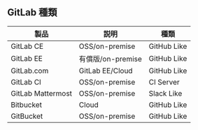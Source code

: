 ## GitLab 種類
| 製品 | 説明 | 種類
| ---- | ---- | ----
| GitLab CE | OSS/on-premise | GitHub Like
| GitLab EE | 有償版/on-premise | GitHub Like
| GitLab.com | GitLab EE/Cloud | GitHub Like
| GitLab CI | OSS/on-premise  | CI Server
| GitLab Mattermost | OSS/on-premise  | Slack Like
| Bitbucket | Cloud | GitHub Like
| GitBucket | OSS/on-premise | GitHub Like
